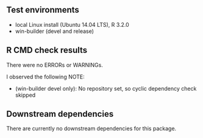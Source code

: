## Test environments

* local Linux install (Ubuntu 14.04 LTS), R 3.2.0
* win-builder (devel and release)

## R CMD check results

There were no ERRORs or WARNINGs.

I observed the following NOTE:

* (win-builder devel only):  No repository set, so cyclic dependency check skipped

## Downstream dependencies

There are currently no downstream dependencies for this package.